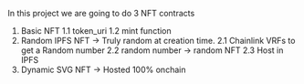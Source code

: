 In this project we are going to do 3 NFT contracts

1. Basic NFT
  1.1 token_uri
  1.2 mint function
2. Random IPFS NFT -> Truly random at creation time. 
  2.1 Chainlink VRFs to get a Random number
  2.2 random number -> random NFT
  2.3 Host in IPFS
3. Dynamic SVG NFT -> Hosted 100% onchain
